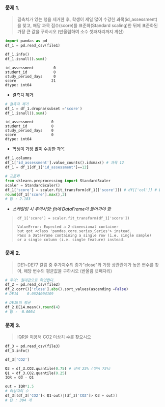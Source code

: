 ### 문제 1. 
> 결측치가 있는 행을 제거한 후, 학생이 제일 많이 수강한 과목(id_assessment)을 찾고,
> 해당 과목 점수(score)를 표준화(Standard scaling)한 뒤에 표준화된 가장 큰 값을 구하시오
> (반올림하여 소수 셋째자리까지 계산)

```python
import pandas as pd 
df_1 = pd.read_csv(file1)

df_1.info()
df_1.isnull().sum()
```
```
id_assessment         0
student_id            0
study_period_days     0
score                21
dtype: int64
```
* 결측치 제거
```python
# 결측치 제거 
df_1 = df_1.dropna(subset ='score')
df_1.isnull().sum()
```
```
id_assessment        0
student_id           0
study_period_days    0
score                0
dtype: int64
```
* 학생이 가장 많이 수강한 과목
```python
df_1.columns
df_1['id_assessment'].value_counts().idxmax() # 과목 12
df_1 = df_1[df_1['id_assessment']==12]

# 표준화
from sklearn.preprocessing import StandardScaler
scaler = StandardScaler()
df_1['score'] = scaler.fit_transform(df_1[['score']]) # df[['col']] # DataFrame, not Series
round(df_1['score'].max(),3)
# 답 : 2.183
```
* *스케일링 시 주의사항: fit에 DataFrame이 들어가야 함*
> ```df_1['score'] = scaler.fit_transform(df_1['score']) ```
> ```
> ValueError: Expected a 2-dimensional container 
> but got <class 'pandas.core.series.Series'> instead. 
> Pass a DataFrame containing a single row (i.e. single sample) 
> or a single column (i.e. single feature) instead.
> ```

### 문제 2. 
> DE1~DE77 칼럼 중 주가지수의 종가"close"와 가장 상관관계가 높은 변수를 찾아, 해당 변수의 평균값을 구하시오
> (반올림 넷째자리)
```python
# 주의: 절대값으로 확인한다. 
df_2 = pd.read_csv(file2)
df_2.corr()['close'].abs().sort_values(ascending =False)
# DE14    0.0624004109

# DE19의 평균 
df_2.DE14.mean().round(4)
# 답 : -0.0004
```




### 문제 3. 
> IQR을 이용해 CO2 이상치 수를 찾으시오 
```python
df_3 = pd.read_csv(file3)
df_3.info()

df_3['CO2']

Q3 = df_3.CO2.quantile(0.75) # 상위 25% (하위 75%) 
Q1 = df_3.CO2.quantile(0.25)
IQR = Q3 - Q1

out = IQR*1.5
# 이상치의 수 
df_3[(df_3['CO2']< Q1-out)|(df_3['CO2']> Q3 + out)]
# 답 : 304 개 
```
